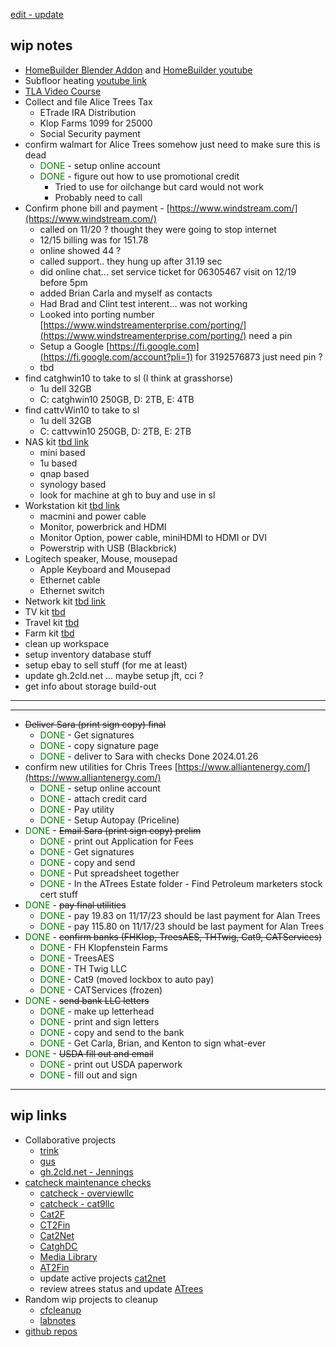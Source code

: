 [edit - update](https://github.com/christrees/wip/edit/main/overview/README.md)

## wip notes
- [HomeBuilder Blender Addon](https://creativedesigner3d.github.io/home_builder_3_docs/01_getting_started/) and [HomeBuilder youtube](https://www.youtube.com/@andrewpeel1996/videos)
- Subfloor heating [youtube link](https://www.youtube.com/watch?v=w6wo2URorG4)
- [TLA Video Course](https://lamport.azurewebsites.net/video/videos.html)
- Collect and file Alice Trees Tax
  - ETrade IRA Distribution
  - Klop Farms 1099 for 25000
  - Social Security payment
- confirm walmart for Alice Trees  somehow just need to make sure this is dead
  - <span style="color:green">DONE</span> - setup online account
  - <span style="color:green">DONE</span> - figure out how to use promotional credit
    - Tried to use for oilchange but card would not work
    - Probably need to call
- Confirm phone bill and payment - [https://www.windstream.com/](https://www.windstream.com/)
  - called on 11/20 ? thought they were going to stop internet 
  - 12/15 billing was for 151.78
  - online showed 44 ?
  - called support.. they hung up after 31.19 sec
  - did online chat... set service ticket for 06305467 visit on 12/19 before 5pm
  - added Brian Carla and myself as contacts
  - Had Brad and Clint test interent... was not working
  - Looked into porting number [https://www.windstreamenterprise.com/porting/](https://www.windstreamenterprise.com/porting/) need a pin
  - Setup a Google [https://fi.google.com](https://fi.google.com/account?pli=1) for 3192576873 just need pin ?
  - tbd
- find catghwin10 to take to sl (I think at grasshorse)
  - 1u dell 32GB
  - C: catghwin10 250GB, D: 2TB, E: 4TB
- find cattvWin10 to take to sl
  - 1u dell 32GB
  - C: cattvwin10 250GB, D: 2TB, E: 2TB
- NAS kit [tbd link]()
  - mini based
  - 1u based
  - qnap based
  - synology based
  - look for machine at gh to buy and use in sl
- Workstation kit [tbd link]()
  - macmini and power cable
  - Monitor, powerbrick and HDMI
  - Monitor Option, power cable, miniHDMI to HDMI or DVI
  - Powerstrip with USB (Blackbrick)
- Logitech speaker, Mouse, mousepad
  - Apple Keyboard and Mousepad
  - Ethernet cable
  - Ethernet switch
- Network kit [tbd link]()
- TV kit [tbd]()
- Travel kit [tbd]()
- Farm kit [tbd]()
- clean up workspace
- setup inventory database stuff
- setup ebay to sell stuff (for me at least)
- update gh.2cld.net ... maybe setup jft, cci ?
- get info about storage build-out

---
---

- ~~Deliver Sara (print sign copy) final~~
  - <span style="color:green">DONE</span> - Get signatures
  - <span style="color:green">DONE</span> - copy signature page
  - <span style="color:green">DONE</span> - deliver to Sara with checks Done 2024.01.26
- confirm new utilities for Chris Trees [https://www.alliantenergy.com/](https://www.alliantenergy.com/)
  - <span style="color:green">DONE</span> - setup online account
  - <span style="color:green">DONE</span> - attach credit card
  - <span style="color:green">DONE</span> - Pay utility
  - <span style="color:green">DONE</span> - Setup Autopay (Priceline)
- <span style="color:green">DONE</span> - ~~Email Sara (print sign copy) prelim~~
  - <span style="color:green">DONE</span> - print out Application for Fees
  - <span style="color:green">DONE</span> - Get signatures
  - <span style="color:green">DONE</span> - copy and send
  - <span style="color:green">DONE</span> - Put spreadsheet together
  - <span style="color:green">DONE</span> - In the ATrees Estate folder - Find Petroleum marketers stock cert stuff
- <span style="color:green">DONE</span> - ~~pay final utilities~~
  - <span style="color:green">DONE</span> - pay 19.83 on 11/17/23 should be last payment for Alan Trees
  - <span style="color:green">DONE</span> - pay 115.80 on 11/17/23 should be last payment for Alan Trees
- <span style="color:green">DONE</span> - ~~confirm banks (FHKlop, TreesAES, THTwig, Cat9, CATServices)~~
  - <span style="color:green">DONE</span> - FH Klopfenstein Farms
  - <span style="color:green">DONE</span> - TreesAES
  - <span style="color:green">DONE</span> - TH Twig LLC
  - <span style="color:green">DONE</span> - Cat9 (moved lockbox to auto pay)
  - <span style="color:green">DONE</span> - CATServices (frozen)
- <span style="color:green">DONE</span> - ~~send bank LLC letters~~
  - <span style="color:green">DONE</span> - make up letterhead
  - <span style="color:green">DONE</span> - print and sign letters
  - <span style="color:green">DONE</span> - copy and send to the bank
  - <span style="color:green">DONE</span> - Get Carla, Brian, and Kenton to sign what-ever
- <span style="color:green">DONE</span> - ~~USDA fill out and email~~
  - <span style="color:green">DONE</span> - print out USDA paperwork
  - <span style="color:green">DONE</span> - fill out and sign


---
## wip links

- Collaborative projects
  - [trink](../trink/README.md)
  - [gus](../gus/README.md)
  - [gh.2cld.net - Jennings](https://gh.2cld.net)
- [catcheck maintenance checks](../catcheck/README.md)
  - [catcheck - overviewllc](../catcheck/overviewllc.md)
  - [catcheck - cat9llc](../catcheck/cat9llc.md)
  - [Cat2F](https://docs.google.com/spreadsheets/d/1382WcfE1DW9HHGs8X-FMLSfgMehtGwmcZ3txJa8u6ek/edit#gid=0)
  - [CT2Fin](https://docs.google.com/spreadsheets/d/1hlxnjkryHsRNVQaTE9gVng9phxLfvqVa35zdAm7FHYQ/edit#gid=1078278403)
  - [Cat2Net](https://docs.google.com/spreadsheets/d/1LdyZlFieSd_1APTbG0QahfwZgqBaA9PigO9_5SPSkmk/edit#gid=1059973145)
  - [CatghDC](https://docs.google.com/spreadsheets/d/1cPcjizKYg8XDHQctY8t1wBhW3g6rClCJ6O_DGaXIscI/edit#gid=1621592935)
  - [Media Library](https://docs.google.com/spreadsheets/d/1QtCblfwwH6PWYOKnIw2m4DKLni8KrVynXM6Xslb7mGg/edit#gid=0)
  - [AT2Fin](https://docs.google.com/spreadsheets/d/1sVNsv94ElpAdqkYESXIWeJblifBpcVuhkhG20xJYIB0/edit#gid=0)
  - update active projects [cat2net](https://docs.google.com/spreadsheets/d/1LdyZlFieSd_1APTbG0QahfwZgqBaA9PigO9_5SPSkmk/edit#gid=1059973145)
  - review atrees status and update [ATrees](https://docs.google.com/spreadsheets/d/1sVNsv94ElpAdqkYESXIWeJblifBpcVuhkhG20xJYIB0/edit#gid=0)
- Random wip projects to cleanup
  - [cfcleanup](../cfcleanup/README.md)
  - [labnotes](../labnotes/README.md)
- [github repos](./github)
